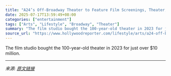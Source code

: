 ```yaml
---
title: "A24’s Off-Broadway Theater to Feature Film Screenings, Theater, Comedy and More"
date: 2025-07-17T13:59:49+08:00
categories: ["entertainment"]
tags: ["Arts", "Lifestyle", "Broadway", "Theater"]
summary: "The film studio bought the 100-year-old theater in 2023 for just over $10 million."
source_url: "https://www.hollywoodreporter.com/lifestyle/arts/a24-off-broadway-theater-cherry-lane-1236318392/"
---
```


The film studio bought the 100-year-old theater in 2023 for just over $10 million.

---

*来源: [原文链接](https://www.hollywoodreporter.com/lifestyle/arts/a24-off-broadway-theater-cherry-lane-1236318392/)*
